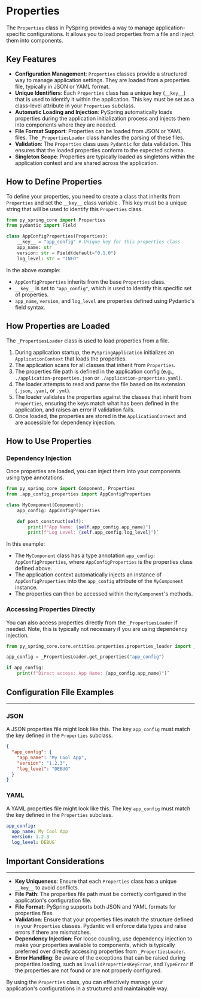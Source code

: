 # Properties

The `Properties` class in PySpring provides a way to manage application-specific configurations. It allows you to load properties from a file and inject them into components.

## Key Features

*   **Configuration Management**:  `Properties` classes provide a structured way to manage application settings. They are loaded from a properties file, typically in JSON or YAML format.
*  **Unique Identifiers**: Each `Properties` class has a unique key (`__key__`) that is used to identify it within the application. This key must be set as a class-level attribute in your `Properties` subclass.
*   **Automatic Loading and Injection**: PySpring automatically loads properties during the application initialization process and injects them into components where they are needed.
*   **File Format Support**: Properties can be loaded from JSON or YAML files. The `_PropertiesLoader` class handles the parsing of these files.
*   **Validation**: The `Properties` class uses `Pydantic` for data validation. This ensures that the loaded properties conform to the expected schema.
*  **Singleton Scope**: Properties are typically loaded as singletons within the application context and are shared across the application.

## How to Define Properties

To define your properties, you need to create a class that inherits from `Properties` and set the `__key__` class variable . This key must be a unique string that will be used to identify this `Properties` class.

```py
from py_spring_core import Properties
from pydantic import Field

class AppConfigProperties(Properties):
    __key__ = "app_config" # Unique key for this properties class
    app_name: str
    version: str = Field(default="0.1.0")
    log_level: str = "INFO"
```

In the above example:

-   `AppConfigProperties` inherits from the base `Properties` class.
-   `__key__` is set to `"app_config"`, which is used to identify this specific set of properties.
-   `app_name`, `version`, and `log_level` are properties defined using Pydantic's field syntax.

How Properties are Loaded
-------------------------

The `_PropertiesLoader` class is used to load properties from a file.

1.  During application startup, the `PySpringApplication` initializes an `ApplicationContext` that loads the properties.
2.  The application scans for all classes that inherit from `Properties`.
3.  The properties file path is defined in the application config (e.g., `./application-properties.json` or `./application-properties.yaml`).
4.  The loader attempts to read and parse the file based on its extension (`.json`, `.yaml`, or `.yml`).
5.  The loader validates the properties against the classes that inherit from `Properties`, ensuring the keys match what has been defined in the application, and raises an error if validation fails.
6.  Once loaded, the properties are stored in the `ApplicationContext` and are accessible for dependency injection.

How to Use Properties
---------------------

### Dependency Injection

Once properties are loaded, you can inject them into your components using type annotations.

```py
from py_spring_core import Component, Properties
from .app_config_properties import AppConfigProperties

class MyComponent(Component):
    app_config: AppConfigProperties

    def post_construct(self):
        print(f"App Name: {self.app_config.app_name}")
        print(f"Log Level: {self.app_config.log_level}")`
```
In this example:

-   The `MyComponent` class has a type annotation `app_config: AppConfigProperties`, where `AppConfigProperties` is the properties class defined above.
-   The application context automatically injects an instance of `AppConfigProperties` into the `app_config` attribute of the `MyComponent` instance.
-   The properties can then be accessed within the `MyComponent`'s methods.

### Accessing Properties Directly

You can also access properties directly from the `_PropertiesLoader` if needed. Note, this is typically not necessary if you are using dependency injection.

```py
from py_spring_core.core.entities.properties.properties_loader import _PropertiesLoader

app_config = _PropertiesLoader.get_properties("app_config")

if app_config:
    print(f"Direct access: App Name: {app_config.app_name}")`

```
## Configuration File Examples
---------------------------

### JSON

A JSON properties file might look like this. The key `app_config` must match the key defined in the `Properties` subclass.


```json 
{
  "app_config": {
    "app_name": "My Cool App",
    "version": "1.2.3",
    "log_level": "DEBUG"
  }
}
```

### YAML

A YAML properties file might look like this. The key `app_config` must match the key defined in the `Properties` subclass.
```yaml
app_config:
  app_name: My Cool App
  version: 1.2.3
  log_level: DEBUG`
```

## Important Considerations
------------------------

-   **Key Uniqueness**: Ensure that each `Properties` class has a unique `__key__` to avoid conflicts.
-   **File Path**: The properties file path must be correctly configured in the application's configuration file.
-   **File Format**: PySpring supports both JSON and YAML formats for properties files.
-   **Validation**: Ensure that your properties files match the structure defined in your `Properties` classes. Pydantic will enforce data types and raise errors if there are mismatches.
-   **Dependency Injection**: For loose coupling, use dependency injection to make your properties available to components, which is typically preferred over directly accessing properties from `_PropertiesLoader`.
-   **Error Handling**: Be aware of the exceptions that can be raised during properties loading, such as `InvalidPropertiesKeyError`, and `TypeError` if the properties are not found or are not properly configured.

By using the `Properties` class, you can effectively manage your application's configurations in a structured and maintainable way.